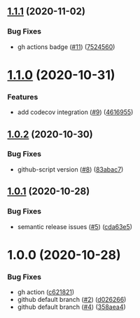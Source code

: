 ## [1.1.1](https://github.com/rpidanny/typescript-package-template/compare/v1.1.0...v1.1.1) (2020-11-02)


### Bug Fixes

* gh actions badge ([#11](https://github.com/rpidanny/typescript-package-template/issues/11)) ([7524560](https://github.com/rpidanny/typescript-package-template/commit/752456043d0f729fb5481e22334c8c42242a6146))

# [1.1.0](https://github.com/rpidanny/typescript-package-template/compare/v1.0.2...v1.1.0) (2020-10-31)


### Features

* add codecov integration ([#9](https://github.com/rpidanny/typescript-package-template/issues/9)) ([4616955](https://github.com/rpidanny/typescript-package-template/commit/46169557025868e80335f63d94ae5bd43c77641d))

## [1.0.2](https://github.com/rpidanny/typescript-package-template/compare/v1.0.1...v1.0.2) (2020-10-30)


### Bug Fixes

* github-script version ([#8](https://github.com/rpidanny/typescript-package-template/issues/8)) ([83abac7](https://github.com/rpidanny/typescript-package-template/commit/83abac7d2feacc33fc03a5d0bab9e02a885a6d57))

## [1.0.1](https://github.com/rpidanny/typescript-package-template/compare/v1.0.0...v1.0.1) (2020-10-28)


### Bug Fixes

* semantic release issues ([#5](https://github.com/rpidanny/typescript-package-template/issues/5)) ([cda63e5](https://github.com/rpidanny/typescript-package-template/commit/cda63e5dcfd3abb593485bb3e5e800926d6e3219))

# 1.0.0 (2020-10-28)


### Bug Fixes

* gh action ([c621821](https://github.com/rpidanny/typescript-package-template/commit/c621821e658090b94707c8e42fed30924e4c5525))
* github default branch ([#2](https://github.com/rpidanny/typescript-package-template/issues/2)) ([d026266](https://github.com/rpidanny/typescript-package-template/commit/d0262661bd3f75aa7f7bbf435f8591bd77e38a5e))
* github default branch ([#4](https://github.com/rpidanny/typescript-package-template/issues/4)) ([358aea4](https://github.com/rpidanny/typescript-package-template/commit/358aea43738d245d9cb055f10e5d843068c7a17b))
